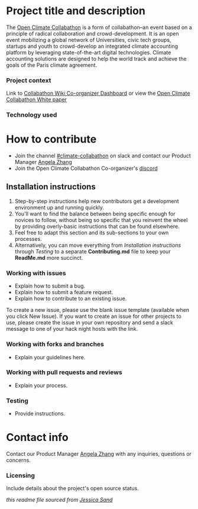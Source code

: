 # Project title and description

The [Open Climate Collabathon](https://www.collabathon.openclimate.earth) is a form of collabathon–an event based on a principle of radical collaboration and crowd-development. It is an open event mobilizing a global network of Universities, civic tech groups, startups and youth to crowd-develop an integrated climate accounting platform by leveraging state-of-the-art digital technologies. Climate accounting solutions are designed to help the world track and achieve the goals of the Paris climate agreement.

### Project context

Link to [Collabathon Wiki Co-organizer Dashboard](https://collabathon-docs.openclimate.earth/co-organizers/co-organizer-dashboard) or view the [Open Climate Collabathon White paper](https://drive.google.com/drive/u/0/folders/1NkHsMHB7Zzsseyk-xSeezfRQnSkPMzn8)

### Technology used


# How to contribute
- Join the channel [#climate-collabathon](https://app.slack.com/client/T04502KQX/C01C2P7D413) on slack and contact our Product Manager [Angela Zhang](https://app.slack.com/team/U01CDAWS3HP)
- Join the Open Climate Collabathon Co-organizer's [discord](https://discord.com/invite/phe9eP9)


## Installation instructions

1. Step-by-step instructions help new contributors get a development environment up and running quickly.
2. You'll want to find the balance between being specific enough for novices to follow, without being so specific that you reinvent the wheel by providing overly-basic instructions that can be found elsewhere.
3. Feel free to adapt this section and its sub-sections to your own processes.
4. Alternatively, you can move everything from *Installation instructions* through *Testing* to a separate **Contributing.md** file to keep your **ReadMe.md** more succinct.


### Working with issues

- Explain how to submit a bug.
- Explain how to submit a feature request.
- Explain how to contribute to an existing issue.

To create a new issue, please use the blank issue template (available when you click New Issue).  If you want to create an issue for other projects to use, please create the issue in your own repository and send a slack message to one of your hack night hosts with the link.


### Working with forks and branches

- Explain your guidelines here.


### Working with pull requests and reviews

- Explain your process.


### Testing

- Provide instructions.



# Contact info

Contact our Product Manager [Angela Zhang](https://app.slack.com/team/U01CDAWS3HP) with any inquiries, questions or concerns.


### Licensing

Include details about the project's open source status.

*this readme file sourced from [Jessica Sand](http://jessicasand.com/other-stuff/just-enough-docs/)*
